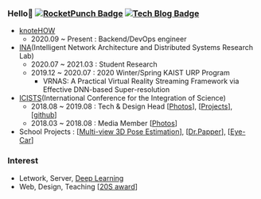 <div align=center>

</div>

### Hello👋  [![RocketPunch Badge](https://img.shields.io/badge/-RocketPunch-blueviolet?style=flat-square&logoColor=white&link=https://www.rocketpunch.com/@ssumin6)](https://www.rocketpunch.com/@bsho0330)   [![Tech Blog Badge](http://img.shields.io/badge/-Tech%20blog-black?style=flat-square&logo=github&link=https://www.notion.so/thestar/e6f6b641bd8f493085e5f044182dcae3)](https://www.notion.so/thestar/e6f6b641bd8f493085e5f044182dcae3)


- [knoteHOW](https://knotehow.com) 
  - 2020.09 ~ Present : Backend/DevOps engineer
- [INA](http://ina.kaist.ac.kr/new_home/index.html)(Intelligent Network Architecture and Distributed Systems Research Lab)
  - 2020.07 ~ 2021.03 : Student Research
  - 2019.12 ~ 2020.07 : 2020 Winter/Spring KAIST URP Program
    - VRNAS: A Practical Virtual Reality Streaming Framework via Effective DNN-based Super-resolution
- [ICISTS](http://www.icists.org/)(International Conference for the Integration of Science)
  - 2018.08 ~ 2019.08 : Tech & Design Head [[Photos](http://www.icists.org/2019)], [[Projects](https://docs.google.com/presentation/d/1N4rhKIhlKTXXitN0S_-J4TYuYETpGRzY79fnSniKw_o/edit?usp=sharing)], [[github](https://github.com/icists)]
  - 2018.03 ~ 2018.08 : Media Member [[Photos](http://www.icists.org/2018)]
- School Projects : [[Multi-view 3D Pose Estimation](https://github.com/TheStarkor/multiview-3d-pose-estimation)], [[Dr.Papper](https://github.com/bonjune/dr-papper)], [[Eye-Car](https://github.com/TheStarkor/Eye-Car)]

### Interest
- Letwork, Server, [Deep Learning](https://github.com/TheStarkor/Deep-Learning-Examples)
- Web, Design, Teaching [[20S award](https://drive.google.com/file/d/1U8liB2NROc_B70dX06pRHam6cjA62F9T/view?usp=sharing)]
